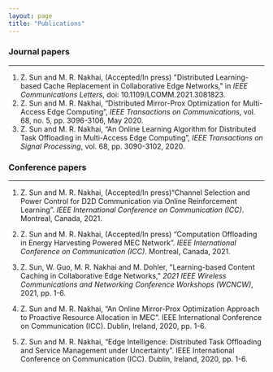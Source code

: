 ```yaml
---
layout: page
title: "Publications"
---
```


### Journal papers

---

1. Z. Sun and M. R. Nakhai, (Accepted/In press) "Distributed Learning-based Cache Replacement in Collaborative Edge Networks," in *IEEE Communications Letters*, doi: 10.1109/LCOMM.2021.3081823.
2. Z. Sun and M. R. Nakhai, “Distributed Mirror-Prox Optimization for Multi-Access Edge Computing”, *IEEE Transactions on Communications*, vol. 68, no. 5, pp. 3096-3106, May 2020.
3. Z. Sun and M. R. Nakhai, “An Online Learning Algorithm for Distributed Task Offloading in Multi-Access Edge Computing”, *IEEE Transactions on Signal Processing*, vol. 68, pp. 3090-3102, 2020.

### Conference papers

---

1. Z. Sun and M. R. Nakhai, (Accepted/In press)“Channel Selection and Power Control for D2D Communication via Online Reinforcement Learning”. *IEEE International Conference on Communication (ICC)*. Montreal, Canada, 2021.

2. Z. Sun and M. R. Nakhai, (Accepted/In press) “Computation Offloading in Energy Harvesting Powered MEC Network”. *IEEE International Conference on Communication (ICC)*. Montreal, Canada, 2021.

3. Z. Sun, W. Guo, M. R. Nakhai and M. Dohler, "Learning-based Content Caching in Collaborative Edge Networks," *2021 IEEE Wireless Communications and Networking Conference Workshops (WCNCW)*, 2021, pp. 1-6.

4. Z. Sun and M. R. Nakhai, “An Online Mirror-Prox Optimization Approach to Proactive Resource Allocation in MEC”. IEEE International Conference on Communication (ICC). Dublin, Ireland, 2020, pp. 1-6.

5. Z. Sun and M. R. Nakhai, “Edge Intelligence: Distributed Task Offloading and Service Management under Uncertainty”. IEEE International Conference on Communication (ICC). Dublin, Ireland, 2020, pp. 1-6.

   